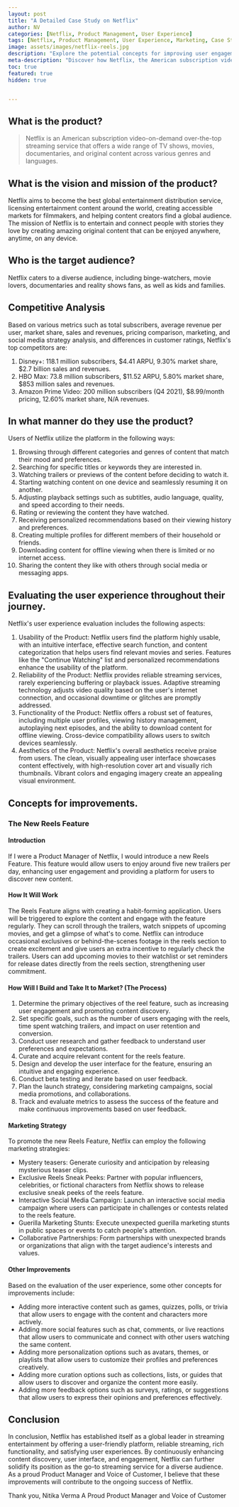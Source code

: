 ```yaml
---
layout: post
title: "A Detailed Case Study on Netflix"
author: NV
categories: [Netflix, Product Management, User Experience]
tags: [Netflix, Product Management, User Experience, Marketing, Case Studies]
image: assets/images/netflix-reels.jpg
description: "Explore the potential concepts for improving user engagement and content discovery on Netflix, including the introduction of a new Reels feature. Learn how this feature can enhance the user experience and contribute to the ongoing success of the streaming platform."
meta-description: "Discover how Netflix, the American subscription video-on-demand streaming service, aims to become the best global entertainment distribution platform. Explore their vision, mission, target audience, competitive analysis, user experience evaluation, and concepts for improvements, including the introduction of the new Reels Feature. Join Nitika Verma, a proud Product Manager and Voice of Customer, in exploring how Netflix continues to enhance content discovery, user interface, and engagement to provide a seamless streaming experience for a diverse audience."
toc: true
featured: true
hidden: true


---
```




## What is the product?
> Netflix is an American subscription video-on-demand over-the-top streaming service that offers a wide range of TV shows, movies, documentaries, and original content across various genres and languages.

## What is the vision and mission of the product?
Netflix aims to become the best global entertainment distribution service, licensing entertainment content around the world, creating accessible markets for filmmakers, and helping content creators find a global audience. The mission of Netflix is to entertain and connect people with stories they love by creating amazing original content that can be enjoyed anywhere, anytime, on any device.

## Who is the target audience?
Netflix caters to a diverse audience, including binge-watchers, movie lovers, documentaries and reality shows fans, as well as kids and families.

## Competitive Analysis
Based on various metrics such as total subscribers, average revenue per user, market share, sales and revenues, pricing comparison, marketing, and social media strategy analysis, and differences in customer ratings, Netflix's top competitors are:

1. Disney+: 118.1 million subscribers, $4.41 ARPU, 9.30% market share, $2.7 billion sales and revenues.
2. HBO Max: 73.8 million subscribers, $11.52 ARPU, 5.80% market share, $853 million sales and revenues.
3. Amazon Prime Video: 200 million subscribers (Q4 2021), $8.99/month pricing, 12.60% market share, N/A revenues.

## In what manner do they use the product?
Users of Netflix utilize the platform in the following ways:

1. Browsing through different categories and genres of content that match their mood and preferences.
2. Searching for specific titles or keywords they are interested in.
3. Watching trailers or previews of the content before deciding to watch it.
4. Starting watching content on one device and seamlessly resuming it on another.
5. Adjusting playback settings such as subtitles, audio language, quality, and speed according to their needs.
6. Rating or reviewing the content they have watched.
7. Receiving personalized recommendations based on their viewing history and preferences.
8. Creating multiple profiles for different members of their household or friends.
9. Downloading content for offline viewing when there is limited or no internet access.
10. Sharing the content they like with others through social media or messaging apps.

## Evaluating the user experience throughout their journey.
Netflix's user experience evaluation includes the following aspects:

1. Usability of the Product: Netflix users find the platform highly usable, with an intuitive interface, effective search function, and content categorization that helps users find relevant movies and series. Features like the "Continue Watching" list and personalized recommendations enhance the usability of the platform.
2. Reliability of the Product: Netflix provides reliable streaming services, rarely experiencing buffering or playback issues. Adaptive streaming technology adjusts video quality based on the user's internet connection, and occasional downtime or glitches are promptly addressed.
3. Functionality of the Product: Netflix offers a robust set of features, including multiple user profiles, viewing history management, autoplaying next episodes, and the ability to download content for offline viewing. Cross-device compatibility allows users to switch devices seamlessly.
4. Aesthetics of the Product: Netflix's overall aesthetics receive praise from users. The clean, visually appealing user interface showcases content effectively, with high-resolution cover art and visually rich thumbnails. Vibrant colors and engaging imagery create an appealing visual environment.

## Concepts for improvements.
### The New Reels Feature
#### Introduction
If I were a Product Manager of Netflix, I would introduce a new Reels Feature. This feature would allow users to enjoy around five new trailers per day, enhancing user engagement and providing a platform for users to discover new content.

#### How It Will Work
The Reels Feature aligns with creating a habit-forming application. Users will be triggered to explore the content and engage with the feature regularly. They can scroll through the trailers, watch snippets of upcoming movies, and get a glimpse of what's to come. Netflix can introduce occasional exclusives or behind-the-scenes footage in the reels section to create excitement and give users an extra incentive to regularly check the trailers. Users can add upcoming movies to their watchlist or set reminders for release dates directly from the reels section, strengthening user commitment.

#### How Will I Build and Take It to Market? (The Process)
1. Determine the primary objectives of the reel feature, such as increasing user engagement and promoting content discovery.
2. Set specific goals, such as the number of users engaging with the reels, time spent watching trailers, and impact on user retention and conversion.
3. Conduct user research and gather feedback to understand user preferences and expectations.
4. Curate and acquire relevant content for the reels feature.
5. Design and develop the user interface for the feature, ensuring an intuitive and engaging experience.
6. Conduct beta testing and iterate based on user feedback.
7. Plan the launch strategy, considering marketing campaigns, social media promotions, and collaborations.
8. Track and evaluate metrics to assess the success of the feature and make continuous improvements based on user feedback.

#### Marketing Strategy
To promote the new Reels Feature, Netflix can employ the following marketing strategies:
- Mystery teasers: Generate curiosity and anticipation by releasing mysterious teaser clips.
- Exclusive Reels Sneak Peeks: Partner with popular influencers, celebrities, or fictional characters from Netflix shows to release exclusive sneak peeks of the reels feature.
- Interactive Social Media Campaign: Launch an interactive social media campaign where users can participate in challenges or contests related to the reels feature.
- Guerilla Marketing Stunts: Execute unexpected guerilla marketing stunts in public spaces or events to catch people's attention.
- Collaborative Partnerships: Form partnerships with unexpected brands or organizations that align with the target audience's interests and values.

#### Other Improvements
Based on the evaluation of the user experience, some other concepts for improvements include:
- Adding more interactive content such as games, quizzes, polls, or trivia that allow users to engage with the content and characters more actively.
- Adding more social features such as chat, comments, or live reactions that allow users to communicate and connect with other users watching the same content.
- Adding more personalization options such as avatars, themes, or playlists that allow users to customize their profiles and preferences creatively.
- Adding more curation options such as collections, lists, or guides that allow users to discover and organize the content more easily.
- Adding more feedback options such as surveys, ratings, or suggestions that allow users to express their opinions and preferences effectively.

## Conclusion
In conclusion, Netflix has established itself as a global leader in streaming entertainment by offering a user-friendly platform, reliable streaming, rich functionality, and satisfying user experiences. By continuously enhancing content discovery, user interface, and engagement, Netflix can further solidify its position as the go-to streaming service for a diverse audience. As a proud Product Manager and Voice of Customer, I believe that these improvements will contribute to the ongoing success of Netflix.

Thank you,
Nitika Verma
A Proud Product Manager and Voice of Customer
